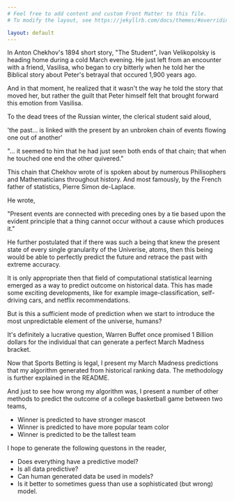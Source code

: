 ```yaml
---
# Feel free to add content and custom Front Matter to this file.
# To modify the layout, see https://jekyllrb.com/docs/themes/#overriding-theme-defaults

layout: default
---
```

In Anton Chekhov's 1894 short story, "The Student", Ivan Velikopolsky is heading home
during a cold March evening. He just left from an encounter with a friend, Vasilisa, who began to cry bitterly when he told her the Biblical story about Peter's betrayal that occured 1,900 years ago.
  
And in that moment, he realized that it wasn't the way he told the story that moved her, but rather the guilt that Peter himself felt that brought forward this emotion from Vasilisa.
  
To the dead trees of the Russian winter, the clerical student said aloud,
  
'the past... is linked with the present by an unbroken chain of events flowing one out of another'

"... it seemed to him that he had just seen both ends of that chain; that when he touched one end the other quivered."

This chain that Chekhov wrote of is spoken about by numerous Philisophers and Mathematicians throughout history. And most famously, by the French father of statistics, Pierre Simon de-Laplace.

He wrote, 

"Present events are connected with preceding ones by a tie based upon the evident principle that a thing cannot occur without a cause which produces it."

He further postulated that if there was such a being that knew the present state of every single granularity of the Univerise, atoms, then this being would be able to perfectly predict the future and retrace the past with extreme accuracy.

It is only appropriate then that field of computational statistical learning emerged as a way to predict outcome on historical data. This has made some exciting developments, like for example image-classification, self-driving cars, and netflix recommendations. 

But is this a sufficient mode of prediction when we start to introduce the most unpredictable element of the universe, humans?

It's definitely a lucrative question, Warren Buffet once promised 1 Billion dollars for the individual that can generate a perfect March Madness bracket.

Now that Sports Betting is legal, I present my March Madness predictions that my algorithm generated from historical ranking data. The methodology is further explained in the README. 

And just to see how wrong my algorithm was, I present a number of other methods to predict the outcome of a college basketball game between two teams,
- Winner is predicted to have stronger mascot 
- Winner is predicted to have more popular team color 
- Winner is predicted to be the tallest team

I hope to generate the following questons in the reader,
- Does everything have a predictive model?
- Is all data predictive?
- Can human generated data be used in models?
- Is it better to sometimes guess than use a sophisticated (but wrong) model. 
